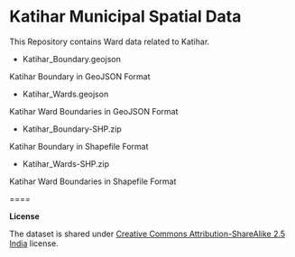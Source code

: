Katihar Municipal Spatial Data
====

This Repository contains Ward data related to Katihar.

* Katihar_Boundary.geojson

Katihar Boundary in GeoJSON Format

* Katihar_Wards.geojson

Katihar Ward Boundaries in GeoJSON Format

* Katihar_Boundary-SHP.zip

Katihar Boundary in Shapefile Format

* Katihar_Wards-SHP.zip

Katihar Ward Boundaries in Shapefile Format


====

**License**

The dataset is shared under [Creative Commons Attribution-ShareAlike 2.5 India](http://creativecommons.org/licenses/by-sa/2.5/in/) license.